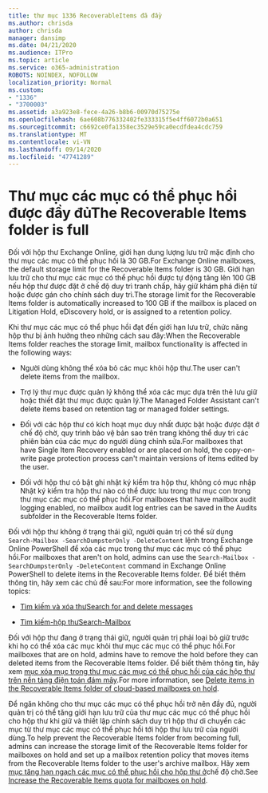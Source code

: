 ```yaml
---
title: thư mục 1336 RecoverableItems đã đầy
ms.author: chrisda
author: chrisda
manager: dansimp
ms.date: 04/21/2020
ms.audience: ITPro
ms.topic: article
ms.service: o365-administration
ROBOTS: NOINDEX, NOFOLLOW
localization_priority: Normal
ms.custom:
- "1336"
- "3700003"
ms.assetid: a3a923e8-fece-4a26-b8b6-00970d75275e
ms.openlocfilehash: 6ae608b776332402fe333315f5e4ff6072b0a651
ms.sourcegitcommit: c6692ce0fa1358ec3529e59ca0ecdfdea4cdc759
ms.translationtype: MT
ms.contentlocale: vi-VN
ms.lasthandoff: 09/14/2020
ms.locfileid: "47741289"
---
```

# <a name="the-recoverable-items-folder-is-full"></a><span data-ttu-id="9ab5f-102">Thư mục các mục có thể phục hồi được đầy đủ</span><span class="sxs-lookup"><span data-stu-id="9ab5f-102">The Recoverable Items folder is full</span></span>

<span data-ttu-id="9ab5f-103">Đối với hộp thư Exchange Online, giới hạn dung lượng lưu trữ mặc định cho thư mục các mục có thể phục hồi là 30 GB.</span><span class="sxs-lookup"><span data-stu-id="9ab5f-103">For Exchange Online mailboxes, the default storage limit for the Recoverable Items folder is 30 GB.</span></span> <span data-ttu-id="9ab5f-104">Giới hạn lưu trữ cho thư mục các mục có thể phục hồi được tự động tăng lên 100 GB nếu hộp thư được đặt ở chế độ duy trì tranh chấp, hãy giữ khám phá điện tử hoặc được gán cho chính sách duy trì.</span><span class="sxs-lookup"><span data-stu-id="9ab5f-104">The storage limit for the Recoverable Items folder is automatically increased to 100 GB if the mailbox is placed on Litigation Hold, eDiscovery hold, or is assigned to a retention policy.</span></span>

<span data-ttu-id="9ab5f-105">Khi thư mục các mục có thể phục hồi đạt đến giới hạn lưu trữ, chức năng hộp thư bị ảnh hưởng theo những cách sau đây:</span><span class="sxs-lookup"><span data-stu-id="9ab5f-105">When the Recoverable Items folder reaches the storage limit, mailbox functionality is affected in the following ways:</span></span>

- <span data-ttu-id="9ab5f-106">Người dùng không thể xóa bỏ các mục khỏi hộp thư.</span><span class="sxs-lookup"><span data-stu-id="9ab5f-106">The user can't delete items from the mailbox.</span></span>

- <span data-ttu-id="9ab5f-107">Trợ lý thư mục được quản lý không thể xóa các mục dựa trên thẻ lưu giữ hoặc thiết đặt thư mục được quản lý.</span><span class="sxs-lookup"><span data-stu-id="9ab5f-107">The Managed Folder Assistant can't delete items based on retention tag or managed folder settings.</span></span>

- <span data-ttu-id="9ab5f-108">Đối với các hộp thư có kích hoạt mục duy nhất được bật hoặc được đặt ở chế độ chờ, quy trình bảo vệ bản sao trên trang không thể duy trì các phiên bản của các mục do người dùng chỉnh sửa.</span><span class="sxs-lookup"><span data-stu-id="9ab5f-108">For mailboxes that have Single Item Recovery enabled or are placed on hold, the copy-on-write page protection process can't maintain versions of items edited by the user.</span></span>

- <span data-ttu-id="9ab5f-109">Đối với hộp thư có bật ghi nhật ký kiểm tra hộp thư, không có mục nhập Nhật ký kiểm tra hộp thư nào có thể được lưu trong thư mục con trong thư mục các mục có thể phục hồi.</span><span class="sxs-lookup"><span data-stu-id="9ab5f-109">For mailboxes that have mailbox audit logging enabled, no mailbox audit log entries can be saved in the Audits subfolder in the Recoverable Items folder.</span></span>

<span data-ttu-id="9ab5f-110">Đối với hộp thư không ở trạng thái giữ, người quản trị có thể sử dụng `Search-Mailbox -SearchDumpsterOnly -DeleteContent` lệnh trong Exchange Online PowerShell để xóa các mục trong thư mục các mục có thể phục hồi.</span><span class="sxs-lookup"><span data-stu-id="9ab5f-110">For mailboxes that aren't on hold, admins can use the `Search-Mailbox -SearchDumpsterOnly -DeleteContent` command in Exchange Online PowerShell to delete items in the Recoverable Items folder.</span></span> <span data-ttu-id="9ab5f-111">Để biết thêm thông tin, hãy xem các chủ đề sau:</span><span class="sxs-lookup"><span data-stu-id="9ab5f-111">For more information, see the following topics:</span></span>

- [<span data-ttu-id="9ab5f-112">Tìm kiếm và xóa thư</span><span class="sxs-lookup"><span data-stu-id="9ab5f-112">Search for and delete messages</span></span>](https://docs.microsoft.com/microsoft-365/compliance/search-for-and-delete-messagesadmin-help)

- [<span data-ttu-id="9ab5f-113">Tìm kiếm-hộp thư</span><span class="sxs-lookup"><span data-stu-id="9ab5f-113">Search-Mailbox</span></span>](https://docs.microsoft.com/powershell/module/exchange/mailboxes/Search-Mailbox)

<span data-ttu-id="9ab5f-114">Đối với hộp thư đang ở trạng thái giữ, người quản trị phải loại bỏ giữ trước khi họ có thể xóa các mục khỏi thư mục các mục có thể phục hồi.</span><span class="sxs-lookup"><span data-stu-id="9ab5f-114">For mailboxes that are on hold, admins have to remove the hold before they can deleted items from the Recoverable Items folder.</span></span> <span data-ttu-id="9ab5f-115">Để biết thêm thông tin, hãy xem [mục xóa mục trong thư mục các mục có thể phục hồi của các hộp thư trên nền tảng điện toán đám mây](https://docs.microsoft.com/microsoft-365/compliance/delete-items-in-the-recoverable-items-folder-of-mailboxes-on-hold).</span><span class="sxs-lookup"><span data-stu-id="9ab5f-115">For more information, see [Delete items in the Recoverable Items folder of cloud-based mailboxes on hold](https://docs.microsoft.com/microsoft-365/compliance/delete-items-in-the-recoverable-items-folder-of-mailboxes-on-hold).</span></span>

<span data-ttu-id="9ab5f-116">Để ngăn không cho thư mục các mục có thể phục hồi trở nên đầy đủ, người quản trị có thể tăng giới hạn lưu trữ của thư mục các mục có thể phục hồi cho hộp thư khi giữ và thiết lập chính sách duy trì hộp thư di chuyển các mục từ thư mục các mục có thể phục hồi tới hộp thư lưu trữ của người dùng.</span><span class="sxs-lookup"><span data-stu-id="9ab5f-116">To help prevent the Recoverable Items folder from becoming full, admins can increase the storage limit of the Recoverable Items folder for mailboxes on hold and set up a mailbox retention policy that moves items from the Recoverable Items folder to the user's archive mailbox.</span></span> <span data-ttu-id="9ab5f-117">Hãy xem [mục tăng hạn ngạch các mục có thể phục hồi cho hộp thư ở](https://docs.microsoft.com/microsoft-365/compliance/increase-the-recoverable-quota-for-mailboxes-on-hold)chế độ chờ.</span><span class="sxs-lookup"><span data-stu-id="9ab5f-117">See [Increase the Recoverable Items quota for mailboxes on hold](https://docs.microsoft.com/microsoft-365/compliance/increase-the-recoverable-quota-for-mailboxes-on-hold).</span></span>
